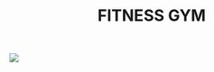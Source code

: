 <h1 align="center"> <a src="https://abhigaikwad-7.github.io/FITNESS-GYM/">FITNESS GYM</a></h1><br>

<img src="https://github.com/AbhiGaikwad-7/FITNESS-GYM-/blob/main/fitnessgym.png?raw=true"/><br>

